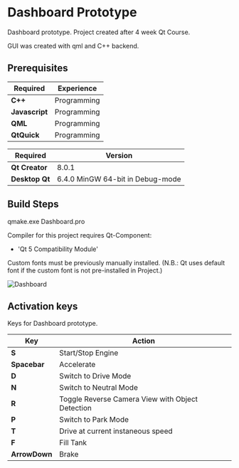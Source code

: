 # Dashboard Prototype

Dashboard prototype.
Project created after 4 week Qt Course.

GUI was created with qml and C++ backend.

## Prerequisites

|**Required**|Experience|
|---|---|
|**C++**|Programming|
|**Javascript**|Programming|
|**QML**|Programming|
|**QtQuick**|Programming|

|**Required**|Version|
|---|---|
|**Qt Creator**|8.0.1|
|**Desktop Qt**|6.4.0 MinGW 64-bit in Debug-mode|

## Build Steps
qmake.exe Dashboard.pro

Compiler for this project requires Qt-Component:
- 'Qt 5 Compatibility Module'

Custom fonts must be previously manually installed.
(N.B.: Qt uses default font if the custom font
is not pre-installed in Project.)

![Dashboard](https://user-images.githubusercontent.com/45797466/201679457-e2fb9052-d1ad-429d-8061-e9de476e4e08.png)

## Activation keys

Keys for Dashboard prototype.

|Key|Action|
|---|---|
|**S**|Start/Stop Engine|
|**Spacebar**|Accelerate|
|**D**|Switch to Drive Mode|
|**N**|Switch to Neutral Mode|
|**R**|Toggle Reverse Camera View with Object Detection|
|**P**|Switch to Park Mode|
|**T**|Drive at current instaneous speed|
|**F**|Fill Tank|
|**ArrowDown**| Brake|

